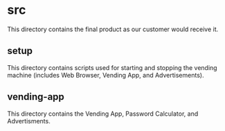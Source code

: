 # src
This directory contains the final product as our customer would receive it.

## setup
This directory contains scripts used for starting and stopping the vending machine (includes
Web Browser, Vending App, and Advertisements).

## vending-app
This directory contains the Vending App, Password Calculator, and Advertisments.
